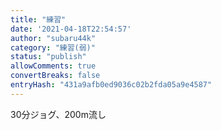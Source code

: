 ```yaml
---
title: "練習"
date: '2021-04-18T22:54:57'
author: "subaru44k"
category: "練習(弱)"
status: "publish"
allowComments: true
convertBreaks: false
entryHash: "431a9afb0ed9036c02b2fda05a9e4587"
---
```

30分ジョグ、200m流し
